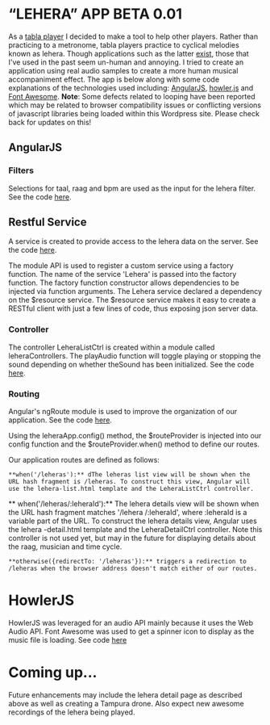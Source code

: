 # “LEHERA” APP BETA 0.01

As a [tabla player](http://www.rakkatak.com) I decided to make a tool to help other players. Rather than practicing to a metronome, tabla players practice to cyclical melodies known as lehera. Though applications such as the latter [exist](https://itunes.apple.com/ca/app/ilehra-lehra-nagma-player/id333183750?mt=8), those that I've used in the past seem un-human and annoying. I tried to create an application using real audio samples to create a more human musical accompaniment effect. The app is below along with some code explanations of the technologies used including: [AngularJS](#AngularJS), [howler.js](#Howler) and [Font Awesome](http://fontawesome.io/).
<strong>Note</strong>: Some defects related to looping have been reported which may be related to browser compatibility issues or conflicting versions of javascript libraries being loaded within this Wordpress site. Please check back for updates on this!

## AngularJS
### Filters
Selections for taal, raag and bpm are used as the input for the lehera filter. See the code [here](lehera-list.html).

## Restful Service
A service is created to provide access to the lehera data on the server. See the code [here](services.js).

The module API is used to register a custom service using a factory function. The name of the service 'Lehera' is passed into the factory function. The factory function constructor allows dependencies to be injected via function arguments. The Lehera service declared a dependency on the $resource service. The $resource service makes it easy to create a RESTful client with just a few lines of code, thus exposing json server data.

### Controller

The controller LeheraListCtrl is created within a module called leheraControllers. The playAudio function will toggle playing or stopping the sound depending on whether theSound has been initialized. See the code [here](controllers.js).

### Routing
Angular's ngRoute module is used to improve the organization of our application. See the code [here](app.js).

Using the leheraApp.config() method, the $routeProvider is injected into our config function and the $routeProvider.when() method to define our routes.

Our application routes are defined as follows:

    **when('/leheras'):** dThe leheras list view will be shown when the URL hash fragment is /leheras. To construct this view, Angular will use the lehera-list.html template and the LeheraListCtrl controller.

   ** when('/leheras/:leheraId'):** The lehera details view will be shown when the URL hash fragment matches '/lehera /:leheraId', where :leheraId is a variable part of the URL. To construct the lehera details view, Angular uses the lehera -detail.html template and the LeheraDetailCtrl controller. Note this controller is not used yet, but may in the future for displaying details about the raag, musician and time cycle.

    **otherwise({redirectTo: '/leheras'}):** triggers a redirection to /leheras when the browser address doesn't match either of our routes.



# HowlerJS
HowlerJS was leveraged for an audio API mainly because it uses the Web Audio API. Font Awesome was used to get a spinner icon to display as the music file is loading. See code [here](controller.js)

# Coming up...
Future enhancements may include the lehera detail page as described above as well as creating a Tampura drone. Also expect new awesome recordings of the lehera being played.
